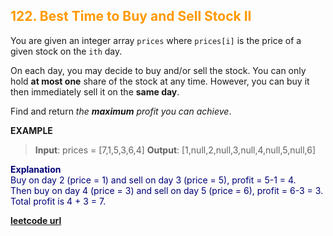 <h2 style="color:#F90;">122. Best Time to Buy and Sell Stock II</h2>

You are given an integer array `prices` where `prices[i]` is the price of a given stock on the `ith` day.

On each day, you may decide to buy and/or sell the stock. You can only hold **at most one** share of the stock at any time. However, you can buy it then immediately sell it on the **same day**.

Find and return _the **maximum** profit you can achieve_.

**EXAMPLE**
>**Input**: prices = [7,1,5,3,6,4]
**Output**: [1,null,2,null,3,null,4,null,5,null,6]

<p style="color:#007;">
<b>Explanation</b><br>
Buy on day 2 (price = 1) and sell on day 3 (price = 5), profit = 5-1 = 4.<br>
Then buy on day 4 (price = 3) and sell on day 5 (price = 6), profit = 6-3 = 3.<br>
Total profit is 4 + 3 = 7.
</p>

**[leetcode url](https://leetcode.com/problems/best-time-to-buy-and-sell-stock-ii/description/)**
